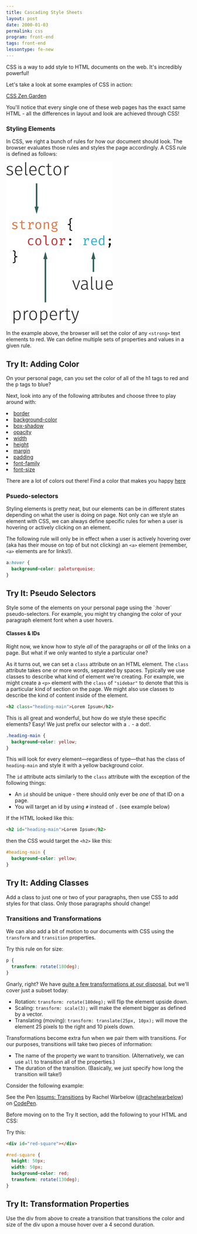 ```yaml
---
title: Cascading Style Sheets
layout: post
date: 2000-01-03
permalink: css
program: front-end
tags: front-end
lessontype: fe-new
---
```


CSS is a way to add style to HTML documents on the web. It's incredibly powerful!

Let's take a look at some examples of CSS in action:

[CSS Zen Garden](http://www.csszengarden.com)

You'll notice that every single one of these web pages has the exact same HTML - all the differences in layout and look are achieved through CSS!

### Styling Elements

In CSS, we right a bunch of rules for how our document should look. The browser evaluates those rules and styles the page accordingly. A CSS rule is defined as follows:

![Anatomy of a CSS Selector](/images/css-rule.png)

In the example above, the browser will set the color of any `<strong>` text elements to red. We can define multiple sets of properties and values in a given rule.

<div class="try-it">
<h2>Try It: Adding Color</h2>

<p>On your personal page, can you set the color of all of the h1 tags to red and the p tags to blue?</p>

<p>Next, look into any of the following attributes and choose three to play around with:</p>

<li><a href="https://developer.mozilla.org/en-US/docs/Web/CSS/border">border</a></li>
<li><a href="https://developer.mozilla.org/en-US/docs/Web/CSS/background-color">background-color</a></li>
<li><a href="https://developer.mozilla.org/en-US/docs/Web/CSS/box-shadow">box-shadow</a></li>
<li><a href="https://developer.mozilla.org/en-US/docs/Web/CSS/opacity">opacity</a></li>
<li><a href="https://developer.mozilla.org/en-US/docs/Web/CSS/width">width</a></li>
<li><a href="https://developer.mozilla.org/en-US/docs/Web/CSS/height">height</a></li>
<li><a href="https://developer.mozilla.org/en-US/docs/Web/CSS/margin">margin</a></li>
<li><a href="https://developer.mozilla.org/en-US/docs/Web/CSS/padding">padding</a></li>
<li><a href="https://developer.mozilla.org/en-US/docs/Web/CSS/font-family">font-family</a></li>
<li><a href="https://developer.mozilla.org/en-US/docs/Web/CSS/font-size">font-size</a></li>

There are a lot of colors out there! Find a color that makes you happy <a href="http://colours.neilorangepeel.com">here</a>
</div>

### Psuedo-selectors

Styling elements is pretty neat, but our elements can be in different states depending on what the user is doing on page. Not only can we style an element with CSS, we can always define specific rules for when a user is hovering or actively clicking on an element.

The following rule will only be in effect when a user is actively hovering over (aka has their mouse on top of but not clicking) an `<a>` element (remember, `<a>` elements are for links!).

```css
a:hover {
  background-color: paleturquoise;
}
```

<div class="try-it">
<h2>Try It: Pseudo Selectors</h2>

<p>Style some of the elements on your personal page using the `:hover` pseudo-selectors. For example, you might try changing the color of your paragraph element font when a user hovers.</p>
</div>

#### Classes & IDs

Right now, we know how to style _all_ of the paragraphs or _all_ of the links on a page. But what if we only wanted to style a particular one?

As it turns out, we can set a `class` attribute on an HTML element. The `class` attribute takes one or more words, separated by spaces. Typically we use classes to describe what kind of element we're creating. For example, we might create a `<p>` element with the `class` of `"sidebar"` to denote that this is a particular kind of section on the page. We might also use classes to describe the kind of content inside of the element.

```html
<h2 class="heading-main">Lorem Ipsum</h2>
```

This is all great and wonderful, but how do we style these specific elements? Easy! We just prefix our selector with a `.` - a dot!.

```css
.heading-main {
  background-color: yellow;
}
```

This will look for every element—regardless of type—that has the class of `heading-main` and style it with a yellow background color.

The `id` attribute acts similarly to the `class` attribute with the exception of the following things:

- An `id` should be unique - there should only ever be _one_ of that ID on a page.
- You will target an id by using `#` instead of `.` (see example below)

If the HTML looked like this:

```html
<h2 id="heading-main">Lorem Ipsum</h2>
```

then the CSS would target the `<h2>` like this:

```css
#heading-main {
  background-color: yellow;
}
```

<div class="try-it">
<h2>Try It: Adding Classes</h2>

<p>Add a class to just one or two of your paragraphs, then use CSS to add styles for that class. Only those paragraphs should change!</p>
</div>

### Transitions and Transformations

We can also add a bit of motion to our documents with CSS using the `transform` and `transition` properties.

Try this rule on for size:

```css
p {
  transform: rotate(180deg);
}
```

Gnarly, right? We have [quite a few transformations at our disposal](https://developer.mozilla.org/en-US/docs/Web/CSS/transform), but we'll cover just a subset today:

- Rotation: `transform: rotate(180deg);` will flip the element upside down.
- Scaling: `transform: scale(3);` will make the element bigger as defined by a vector.
- Translating (moving): `transform: translate(25px, 10px);` will move the element 25 pixels to the right and 10 pixels down.

Transformations become extra fun when we pair them with transitions. For our purposes, transitions will take two pieces of information:

- The name of the property we want to transition. (Alternatively, we can use `all` to transition all of the properties.)
- The duration of the transition. (Basically, we just specify how long the transition will take!)

Consider the following example:

<p data-height="265" data-theme-id="0" data-slug-hash="rwqwzZ" data-default-tab="html,result" data-user="rachelwarbelow" data-embed-version="2" data-pen-title="Ipsums: Transitions" class="codepen">See the Pen <a href="https://codepen.io/rachelwarbelow/pen/rwqwzZ/">Ipsums: Transitions</a> by Rachel Warbelow (<a href="https://codepen.io/rachelwarbelow">@rachelwarbelow</a>) on <a href="https://codepen.io">CodePen</a>.</p>
<script async src="https://production-assets.codepen.io/assets/embed/ei.js"></script>

Before moving on to the Try It section, add the following to your HTML and CSS:

Try this:

```html
<div id="red-square"></div>
```

```css
#red-square {
  height: 50px;
  width: 50px;
  background-color: red;
  transform: rotate(130deg);
}
```

<div class="try-it">
<h2>Try It: Transformation Properties</h2>

<p>Use the div from above to create a transition that transitions the color and size of the div upon a mouse hover over a 4 second duration.</p>
</div>  
